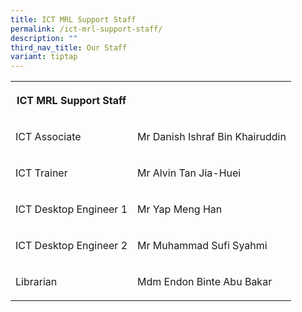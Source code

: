 ```yaml
---
title: ICT MRL Support Staff
permalink: /ict-mrl-support-staff/
description: ""
third_nav_title: Our Staff
variant: tiptap
---
```

<table style="minWidth: 50px">
<colgroup>
<col>
<col>
</colgroup>
<tbody>
<tr>
<th rowspan="1" colspan="1">
<p><strong>ICT MRL Support Staff</strong>
</p>
</th>
<th rowspan="1" colspan="1">
<p></p>
</th>
</tr>
<tr>
<td rowspan="1" colspan="1">
<p>ICT Associate</p>
</td>
<td rowspan="1" colspan="1">
<p>Mr Danish Ishraf Bin Khairuddin</p>
</td>
</tr>
<tr>
<td rowspan="1" colspan="1">
<p>ICT Trainer</p>
</td>
<td rowspan="1" colspan="1">
<p>Mr Alvin Tan Jia-Huei</p>
</td>
</tr>
<tr>
<td rowspan="1" colspan="1">
<p>ICT Desktop Engineer 1</p>
</td>
<td rowspan="1" colspan="1">
<p>Mr Yap Meng Han</p>
</td>
</tr>
<tr>
<td rowspan="1" colspan="1">
<p>ICT Desktop Engineer 2</p>
</td>
<td rowspan="1" colspan="1">
<p>Mr Muhammad Sufi Syahmi</p>
</td>
</tr>
<tr>
<td rowspan="1" colspan="1">
<p>Librarian</p>
</td>
<td rowspan="1" colspan="1">
<p>Mdm Endon Binte Abu Bakar</p>
</td>
</tr>
</tbody>
</table>
<p></p>